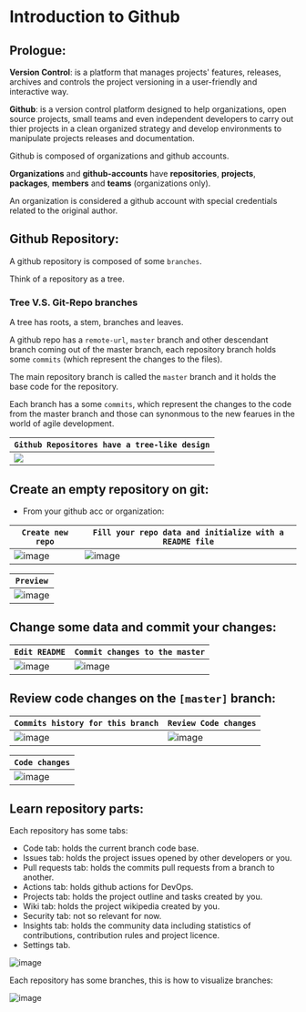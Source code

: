 # Introduction to Github

## Prologue:

**Version Control**: is a platform that manages projects' features, releases, archives and controls the project versioning in a user-friendly and interactive way.

**Github**: is a version control platform designed to help organizations, open source projects, small teams and even independent developers
to carry out thier projects in a clean organized strategy and develop environments to manipulate projects releases and documentation.

Github is composed of organizations and github accounts.

**Organizations** and **github-accounts** have **repositories**, **projects**, **packages**, **members** and **teams** (organizations only).

An organization is considered a github account with special credentials related to the original author.

## Github Repository:

A github repository is composed of some `branches`.

Think of a repository as a tree.

### Tree V.S. Git-Repo branches

A tree has roots, a stem, branches and leaves.

A github repo has a `remote-url`, `master` branch and other descendant branch coming out of the master branch, each repository branch holds some `commits` (which represent the changes to the files).

The main repository branch is called the `master` branch and it holds the base code for the repository.

Each branch has a some `commits`, which represent the changes to the code from the master branch and those can synonmous to the new fearues
in the world of agile development.

| `Github Repositores have a tree-like design` |
|-------------------------------------------|
| ![](https://github.com/Google-Developers-Sohag/Github-Training-Course/blob/github-intro/introduction-to-github/git-repos.png) |

## Create an empty repository on git:

- From your github acc or organization: 

| `Create new repo` | `Fill your repo data and initialize with a README file` |
|-------------------|---------------------------------------------------------|
| ![image](https://user-images.githubusercontent.com/60224159/199716852-34a17f73-3079-480c-aa6d-362de480531f.png) | ![image](https://user-images.githubusercontent.com/60224159/199718348-2bf2eac6-22c1-4d75-b935-bddb8aae0b77.png) | 

| `Preview` |
|-----------|
| ![image](https://user-images.githubusercontent.com/60224159/199719220-0785c661-4e6e-4d39-a58f-e8a85ca3212b.png) |

## Change some data and commit your changes: 
| `Edit README` | `Commit changes to the master` | 
|---------------|--------------------------------|
| ![image](https://user-images.githubusercontent.com/60224159/199719638-2552cd6f-1d1c-4912-b2c6-c923515b6c8e.png) | ![image](https://user-images.githubusercontent.com/60224159/199719999-8aba0053-6932-48f8-9ef1-15c7f2f0d018.png) |

## Review code changes on the `[master]` branch:

| `Commits history for this branch` | `Review Code changes` |
|----------------------------------|------------------------|
| ![image](https://user-images.githubusercontent.com/60224159/199720479-7b31412e-40ea-4f6c-a715-507f1949628f.png) | ![image](https://user-images.githubusercontent.com/60224159/199720613-017bff6e-2b31-420e-b967-8f63776b2e47.png) | 

| `Code changes` | 
|----------------|
| ![image](https://user-images.githubusercontent.com/60224159/199720964-d128ec66-c1e1-4655-8cd7-f06f0ffde5bb.png) |

## Learn repository parts: 

Each repository has some tabs: 
- Code tab: holds the current branch code base.
- Issues tab: holds the project issues opened by other developers or you.
- Pull requests tab: holds the commits pull requests from a branch to another.
- Actions tab: holds github actions for DevOps.
- Projects tab: holds the project outline and tasks created by you.
- Wiki tab: holds the project wikipedia created by you.
- Security tab: not so relevant for now.
- Insights tab: holds the community data including statistics of contributions, contribution rules and project licence.
- Settings tab.

![image](https://user-images.githubusercontent.com/60224159/199722000-32ad209d-feae-41a6-a7d9-05f340ffc5a9.png)

Each repository has some branches, this is how to visualize branches: 

![image](https://user-images.githubusercontent.com/60224159/199722357-ea39c362-1e7a-472b-906f-280e32ff26fa.png)



